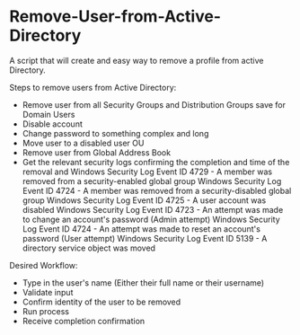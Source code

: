 # Remove-User-from-Active-Directory
A script that will create and easy way to remove a profile from active Directory.

Steps to remove users from Active Directory:
- Remove user from all Security Groups and Distribution Groups save for Domain Users
- Disable account
- Change password to something complex and long
- Move user to a disabled user OU
- Remove user from Global Address Book
- Get the relevant security logs confirming the completion and time of the removal and 
      Windows Security Log Event ID 4729 - A member was removed from a security-enabled global group
      Windows Security Log Event ID 4724 - A member was removed from a security-disabled global group
      Windows Security Log Event ID 4725 - A user account was disabled
      Windows Security Log Event ID 4723 - An attempt was made to change an account's password (Admin attempt)
      Windows Security Log Event ID 4724 - An attempt was made to reset an account's password (User attempt)
      Windows Security Log Event ID 5139 - A directory service object was moved

      
Desired Workflow:
- Type in the user's name (Either their full name or their username)
- Validate input
- Confirm identity of the user to be removed
- Run process
- Receive completion confirmation
